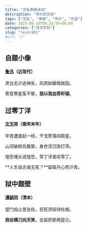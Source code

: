 ```yaml
---
title: "无私奉献诗词"
description: "伟大的先驱"
tags: ["无私", "奉献", "伟大", "先驱"]
date: 2023-08-10T09:23:50+08:00
categories: ["诗文赏析"]
slug: "record01"
#url: "/"
---
```


## 自题小像
#### [鲁迅](/author/luxun)（近现代）
  
灵台无计逃神矢，风雨如磐暗故园。

寄意寒星荃不察，**我以我血荐轩辕**。

## 过零丁洋
#### [文天祥](/author/wentianxiang)（南宋末年）
  
辛苦遭逢起一经，干戈寥落四周星。

山河破碎风飘絮，身世浮沉雨打萍。

惶恐滩头说惶恐，零丁洋里叹零丁。

**人生自古谁无死？**留取丹心照汗青。


## 狱中题壁
#### [谭嗣同](/author/tansitong)（清末）

望门投止思张俭，忍死须臾待杜根。

**我自横刀向天笑**，去留肝胆两昆仑。